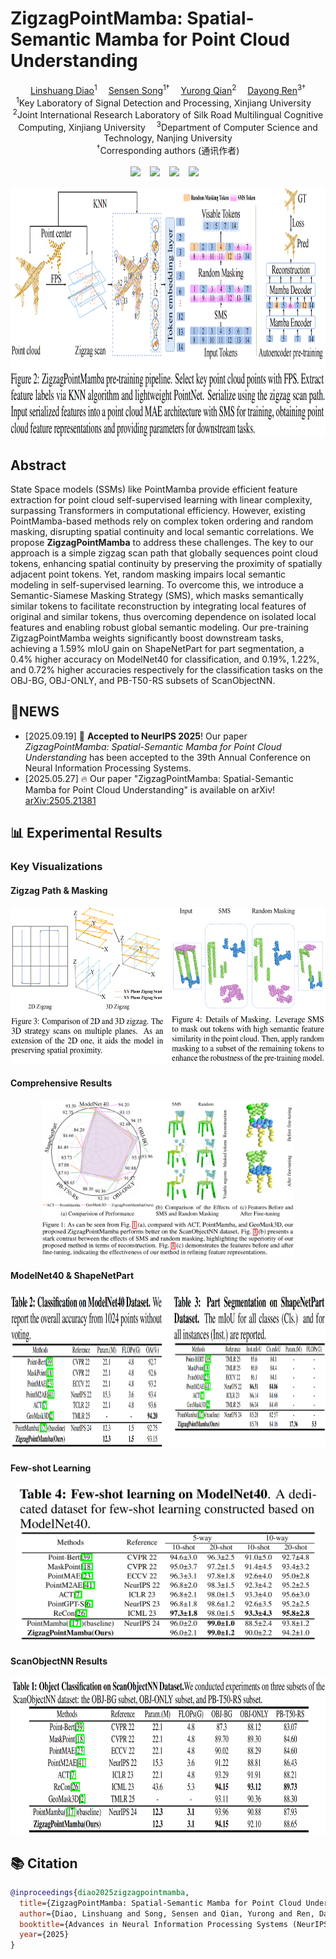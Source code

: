 # ZigzagPointMamba: Spatial-Semantic Mamba for Point Cloud Understanding
<div align='center'>
    <a href='mailto:107552304043@stu.xju.edu.cn' target='_blank'>Linshuang Diao</a><sup>1</sup> 
    <a href='mailto:songsensen@stu.xju.edu.cn' target='_blank'>Sensen Song</a><sup>1†</sup> 
    <a href='mailto:qyr@stu.xju.edu.cn' target='_blank'>Yurong Qian</a><sup>2</sup> 
    <a href='mailto:rdyedu@gmail.com' target='_blank'>Dayong Ren</a><sup>3†</sup>
</div>
<div align='center'>
    <sup>1</sup>Key Laboratory of Signal Detection and Processing, Xinjiang University   
    <sup>2</sup>Joint International Research Laboratory of Silk Road Multilingual Cognitive Computing, Xinjiang University   
    <sup>3</sup>Department of Computer Science and Technology, Nanjing University  
    <br>
    <sup>†</sup>Corresponding authors (通讯作者)
</div>
<br>
<div align="center">
  <!-- 本地路径：确保 Markdown 与 ZigzagPointMamba_html 同级，点击打开网页 -->
  <a href="ZigzagPointMamba_html/index.html" target="_blank"><img src="https://img.shields.io/static/v1?label=ZigzagPointMamba&message=Project&color=purple"></a>  
  <a href="https://arxiv.org/abs/2505.21381"><img src="https://img.shields.io/static/v1?label=Paper&message=ArXiv&color=red&logo=arxiv"></a>  
  <a href="https://github.com/Rabbitttttt218/ZigzagPointMamba"><img src="https://img.shields.io/static/v1?label=Code&message=GitHub&color=blue&logo=github"></a>  
  <a href="https://arxiv.org/pdf/2505.21381.pdf"><img src="https://img.shields.io/static/v1?label=PDF&message=Download&color=green"></a>  
</div>
<p align="center">
  <img src="ZigzagPointMamba_html/static/images/pipeline.png" height=400>
</p>


## Abstract
State Space models (SSMs) like PointMamba provide efficient feature extraction for point cloud self-supervised learning with linear complexity, surpassing Transformers in computational efficiency. However, existing PointMamba-based methods rely on complex token ordering and random masking, disrupting spatial continuity and local semantic correlations. We propose <strong>ZigzagPointMamba</strong> to address these challenges. The key to our approach is a simple zigzag scan path that globally sequences point cloud tokens, enhancing spatial continuity by preserving the proximity of spatially adjacent point tokens. Yet, random masking impairs local semantic modeling in self-supervised learning. To overcome this, we introduce a Semantic-Siamese Masking Strategy (SMS), which masks semantically similar tokens to facilitate reconstruction by integrating local features of original and similar tokens, thus overcoming dependence on isolated local features and enabling robust global semantic modeling. Our pre-training ZigzagPointMamba weights significantly boost downstream tasks, achieving a 1.59% mIoU gain on ShapeNetPart for part segmentation, a 0.4% higher accuracy on ModelNet40 for classification, and 0.19%, 1.22%, and 0.72% higher accuracies respectively for the classification tasks on the OBJ-BG, OBJ-ONLY, and PB-T50-RS subsets of ScanObjectNN.
## 🎉NEWS
+ [2025.09.19] 🎊 **Accepted to NeurIPS 2025**! Our paper *ZigzagPointMamba: Spatial-Semantic Mamba for Point Cloud Understanding* has been accepted to the 39th Annual Conference on Neural Information Processing Systems.
+ [2025.05.27] 🔥 Our paper "ZigzagPointMamba: Spatial-Semantic Mamba for Point Cloud Understanding" is available on arXiv! [arXiv:2505.21381](https://arxiv.org/abs/2505.21381)

## 📊 Experimental Results
### Key Visualizations
#### Zigzag Path & Masking
<p align="center"><img src="ZigzagPointMamba_html/static/images/zigzag_path_and_masking.png" height=250></p>

#### Comprehensive Results
<p align="center"><img src="ZigzagPointMamba_html/static/images/comprehensive_results.png" height=250></p>

#### ModelNet40 & ShapeNetPart
<p align="center"><img src="ZigzagPointMamba_html/static/images/Classification_on_ModelNet40_and_Part_Seg_on_ShapeNetPart.png" height=250></p>

#### Few-shot Learning
<p align="center"><img src="ZigzagPointMamba_html/static/images/Few-shot.png" height=250></p>

#### ScanObjectNN Results
<p align="center"><img src="ZigzagPointMamba_html/static/images/ScanobjNN.png" height=250></p>

## 📚 Citation
```bibtex
@inproceedings{diao2025zigzagpointmamba,
  title={ZigzagPointMamba: Spatial-Semantic Mamba for Point Cloud Understanding},
  author={Diao, Linshuang and Song, Sensen and Qian, Yurong and Ren, Dayong},
  booktitle={Advances in Neural Information Processing Systems (NeurIPS)},
  year={2025}
}
